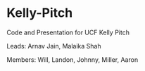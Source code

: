 # Kelly-Pitch

Code and Presentation for UCF Kelly Pitch

Leads: Arnav Jain, Malaika Shah

Members: Will, Landon, Johnny, Miller, Aaron
